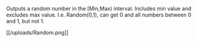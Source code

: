 Outputs a random number in the [Min,Max) interval.
Includes min value and excludes max value.
I.e. Random(0,1), can get 0 and all numbers between 0 and 1, but not 1.

[[/uploads/Random.png]]